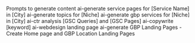 Prompts to generate content
ai-generate service pages for [Service Name] in [City]
ai-generate topics for [Niche]
ai-generate gbp services for [Niche] in [City]
ai-ctr analysis [GSC Queries] and [GSC Pages]
ai-copywrite [keyword]
ai-webdesign landing page
ai-generate GBP Landing Pages - Create Home page and GBP Location Landing Pages
